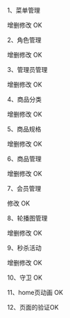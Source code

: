 1、菜单管理

增删修改  OK

2、角色管理

增删修改  OK

3、管理员管理

增删修改  OK

4、商品分类

增删修改  OK

5、商品规格

增删修改  OK

6、商品管理

增删修改  OK

7、会员管理

修改  OK

8、轮播图管理

增删修改  OK

9、秒杀活动

增删修改  OK

10、守卫 OK

11、home页动画 OK

12、页面的验证OK

